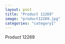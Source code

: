 ```yaml
---
layout: post
title: "Product 12269"
image: "product12269.jpg"
categories: "category1"
---
```

Product 12269
